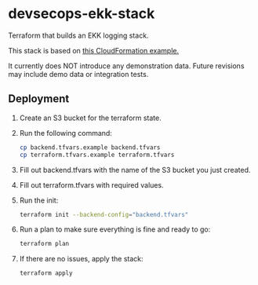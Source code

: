 # devsecops-ekk-stack

Terraform that builds an EKK logging stack.

This stack is based on [this CloudFormation example.](https://us-west-2.console.aws.amazon.com/cloudformation/designer/home?region=us-west-2&templateUrl=https://s3.amazonaws.com/scriptdepot/es.template)

It currently does NOT introduce any demonstration data. Future revisions may include demo data or integration tests.

## Deployment

1. Create an S3 bucket for the terraform state.
1. Run the following command:

    ````sh
    cp backend.tfvars.example backend.tfvars
    cp terraform.tfvars.example terraform.tfvars
    ````

1. Fill out backend.tfvars with the name of the S3 bucket you just created.
1. Fill out terraform.tfvars with required values.
1. Run the init:

    ````sh
    terraform init --backend-config="backend.tfvars"
    ````

1. Run a plan to make sure everything is fine and ready to go:

    ````sh
    terraform plan
    ````

1. If there are no issues, apply the stack:

    ````sh
    terraform apply
    ````
